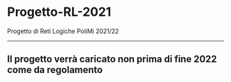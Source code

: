 # Progetto-RL-2021
Progetto di Reti Logiche PoliMi 2021/22

--------------------------------------------------------------------------------------
Il progetto verrà caricato non prima di fine 2022 come da regolamento
--------------------------------------------------------------------------------------
